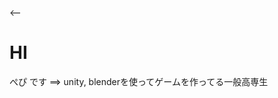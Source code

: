 <!--### Hi there 👋-->

<!--
**NCT-Nerd/NCT-Nerd** is a ✨ _special_ ✨ repository because its `README.md` (this file) appears on your GitHub profile.

Here are some ideas to get you started:

- 🔭 I’m currently working on ...
- 🌱 I’m currently learning ...
- 👯 I’m looking to collaborate on ...
- 🤔 I’m looking for help with ...
- 💬 Ask me about ...
- 📫 How to reach me: ...
- 😄 Pronouns: ...
- ⚡ Fun fact: ...
-->

<--
# HI 
ぺぴ です
==>
unity, blenderを使ってゲームを作ってる一般高専生
